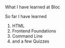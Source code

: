 What I have learned at Bloc

So far I have learned

1. HTML
2. Frontend Foundations
3. Command Line
4. and a few Quizzes
